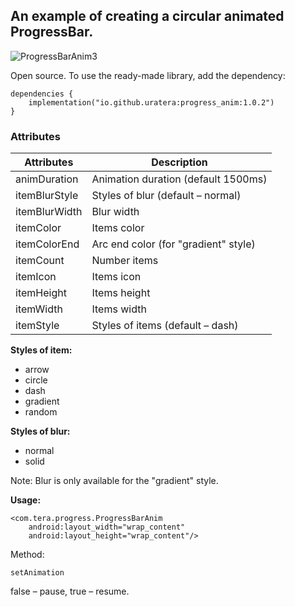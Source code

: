 ## An example of creating a circular animated ProgressBar.

![ProgressBarAnim3](https://github.com/user-attachments/assets/08eb2eb1-815f-4856-8e00-200150357c10)


Open source. To use the ready-made library, add the dependency:
```
dependencies {
    implementation("io.github.uratera:progress_anim:1.0.2")
}
```
### Attributes
|Attributes    |Description |
|--------------|------------|
|animDuration  |Animation duration (default 1500ms)
|itemBlurStyle |Styles of blur (default – normal)
|itemBlurWidth |Blur width
|itemColor     |Items color
|itemColorEnd  |Arc end color (for "gradient" style)
|itemCount     |Number items
|itemIcon      |Items icon
|itemHeight    |Items height
|itemWidth     |Items width
|itemStyle     |Styles of items (default – dash)

**Styles of item:**
- arrow
- circle
- dash
- gradient
- random 

**Styles of blur:**
- normal
- solid

Note: Blur is only available for the "gradient" style.

**Usage:**
```
<com.tera.progress.ProgressBarAnim
    android:layout_width="wrap_content"
    android:layout_height="wrap_content"/>
```
Method:
```
setAnimation
```
false – pause, true – resume.

